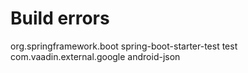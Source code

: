 # Build errors
 <dependency>
            <groupId>org.springframework.boot</groupId>
            <artifactId>spring-boot-starter-test</artifactId>
            <scope>test</scope>
            <exclusions>
                <exclusion>
                    <groupId>com.vaadin.external.google</groupId>
                    <artifactId>android-json</artifactId>
                </exclusion>
            </exclusions>
        </dependency>
        